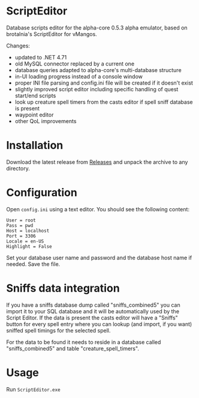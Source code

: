 # ScriptEditor
Database scripts editor for the alpha-core 0.5.3 alpha emulator, based on brotalnia's ScriptEditor for vMangos.

Changes:

- updated to .NET 4.71
- old MySQL connector replaced by a current one
- database queries adapted to alpha-core's multi-database structure
- in-UI loading progress instead of a console window
- proper INI file parsing and config.ini file will be created if it doesn't exist
- slightly improved script editor including specific handling of quest start/end scripts
- look up creature spell timers from the casts editor if spell sniff database is present
- waypoint editor
- other QoL improvements

# Installation

Download the latest release from [Releases](https://github.com/mindphluxnet/ScriptEditorAlphaCore/releases) and unpack the archive to any directory. 

# Configuration

Open ```config.ini``` using a text editor. You should see the following content:

```
User = root
Pass = pwd
Host = localhost
Port = 3306
Locale = en-US
Highlight = False
```

Set your database user name and password and the database host name if needed. Save the file.

# Sniffs data integration

If you have a sniffs database dump called "sniffs_combined5" you can import it to your SQL database and it will be automatically used by the Script Editor. If the data is present the casts editor will have a "Sniffs" button for every spell entry where you can lookup (and import, if you want) sniffed spell timings for the selected spell.

For the data to be found it needs to reside in a database called "sniffs_combined5" and table "creature_spell_timers".

# Usage

Run ```ScriptEditor.exe```
